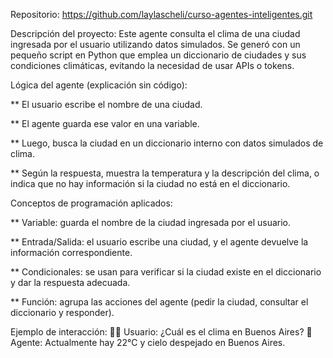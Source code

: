 Repositorio: 
https://github.com/laylascheli/curso-agentes-inteligentes.git

Descripción del proyecto:
Este agente consulta el clima de una ciudad ingresada por el usuario utilizando datos simulados. Se generó con un pequeño script en Python que emplea un diccionario de ciudades y sus condiciones climáticas, evitando la necesidad de usar APIs o tokens.

Lógica del agente (explicación sin código):

** El usuario escribe el nombre de una ciudad.

** El agente guarda ese valor en una variable.

** Luego, busca la ciudad en un diccionario interno con datos simulados de clima.

** Según la respuesta, muestra la temperatura y la descripción del clima, o indica que no hay información si la ciudad no está en el diccionario.

Conceptos de programación aplicados:

** Variable: guarda el nombre de la ciudad ingresada por el usuario.

** Entrada/Salida: el usuario escribe una ciudad, y el agente devuelve la información correspondiente.

** Condicionales: se usan para verificar si la ciudad existe en el diccionario y dar la respuesta adecuada.

** Función: agrupa las acciones del agente (pedir la ciudad, consultar el diccionario y responder).

Ejemplo de interacción:
🧑‍💻 Usuario: ¿Cuál es el clima en Buenos Aires?
🤖 Agente: Actualmente hay 22°C y cielo despejado en Buenos Aires.